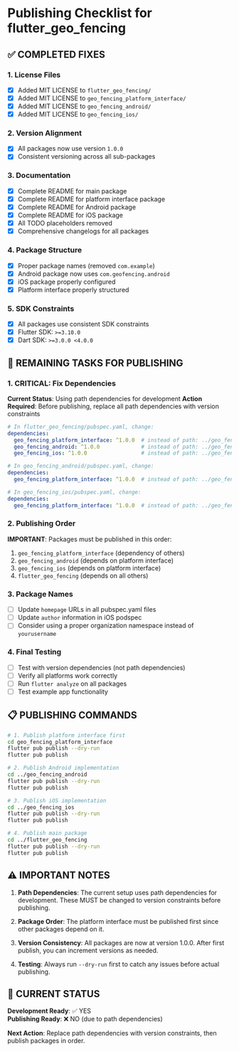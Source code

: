 # Publishing Checklist for flutter_geo_fencing

## ✅ **COMPLETED FIXES**

### 1. License Files
- [x] Added MIT LICENSE to `flutter_geo_fencing/`
- [x] Added MIT LICENSE to `geo_fencing_platform_interface/`
- [x] Added MIT LICENSE to `geo_fencing_android/`
- [x] Added MIT LICENSE to `geo_fencing_ios/`

### 2. Version Alignment
- [x] All packages now use version `1.0.0`
- [x] Consistent versioning across all sub-packages

### 3. Documentation
- [x] Complete README for main package
- [x] Complete README for platform interface package
- [x] Complete README for Android package
- [x] Complete README for iOS package
- [x] All TODO placeholders removed
- [x] Comprehensive changelogs for all packages

### 4. Package Structure
- [x] Proper package names (removed `com.example`)
- [x] Android package now uses `com.geofencing.android`
- [x] iOS package properly configured
- [x] Platform interface properly structured

### 5. SDK Constraints
- [x] All packages use consistent SDK constraints
- [x] Flutter SDK: `>=3.10.0`
- [x] Dart SDK: `>=3.0.0 <4.0.0`

## 🔄 **REMAINING TASKS FOR PUBLISHING**

### 1. **CRITICAL: Fix Dependencies**
**Current Status**: Using path dependencies for development
**Action Required**: Before publishing, replace all path dependencies with version constraints

```yaml
# In flutter_geo_fencing/pubspec.yaml, change:
dependencies:
  geo_fencing_platform_interface: ^1.0.0  # instead of path: ../geo_fencing_platform_interface
  geo_fencing_android: ^1.0.0             # instead of path: ../geo_fencing_android
  geo_fencing_ios: ^1.0.0                 # instead of path: ../geo_fencing_ios

# In geo_fencing_android/pubspec.yaml, change:
dependencies:
  geo_fencing_platform_interface: ^1.0.0  # instead of path: ../geo_fencing_platform_interface

# In geo_fencing_ios/pubspec.yaml, change:
dependencies:
  geo_fencing_platform_interface: ^1.0.0  # instead of path: ../geo_fencing_platform_interface
```

### 2. **Publishing Order**
**IMPORTANT**: Packages must be published in this order:
1. `geo_fencing_platform_interface` (dependency of others)
2. `geo_fencing_android` (depends on platform interface)
3. `geo_fencing_ios` (depends on platform interface)
4. `flutter_geo_fencing` (depends on all others)

### 3. **Package Names**
- [ ] Update `homepage` URLs in all pubspec.yaml files
- [ ] Update `author` information in iOS podspec
- [ ] Consider using a proper organization namespace instead of `yourusername`

### 4. **Final Testing**
- [ ] Test with version dependencies (not path dependencies)
- [ ] Verify all platforms work correctly
- [ ] Run `flutter analyze` on all packages
- [ ] Test example app functionality

## 📋 **PUBLISHING COMMANDS**

```bash
# 1. Publish platform interface first
cd geo_fencing_platform_interface
flutter pub publish --dry-run
flutter pub publish

# 2. Publish Android implementation
cd ../geo_fencing_android
flutter pub publish --dry-run
flutter pub publish

# 3. Publish iOS implementation
cd ../geo_fencing_ios
flutter pub publish --dry-run
flutter pub publish

# 4. Publish main package
cd ../flutter_geo_fencing
flutter pub publish --dry-run
flutter pub publish
```

## ⚠️ **IMPORTANT NOTES**

1. **Path Dependencies**: The current setup uses path dependencies for development. These MUST be changed to version constraints before publishing.

2. **Package Order**: The platform interface must be published first since other packages depend on it.

3. **Version Consistency**: All packages are now at version 1.0.0. After first publish, you can increment versions as needed.

4. **Testing**: Always run `--dry-run` first to catch any issues before actual publishing.

## 🎯 **CURRENT STATUS**

**Development Ready**: ✅ YES  
**Publishing Ready**: ❌ NO (due to path dependencies)

**Next Action**: Replace path dependencies with version constraints, then publish packages in order.
